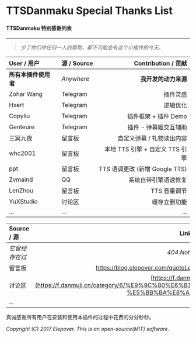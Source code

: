 # TTSDanmaku Special Thanks List
#### TTSDanmaku 特别感谢列表

----------

> *少了你们中任何一人的帮助，都不可能会有这个小插件的今天。*

| User / 用户 | 源 / Source | Contribution / 贡献 |
| :------ | :------ | ------: |
| **所有本插件使用者** | *Anywhere* | **我开发的动力来源** |
| Zohar Wang | Telegram | 插件灵感 |
| Hxert | Telegram | 逻辑优化 |
| Copyliu | Telegram | 插件框架 + 插件 Demo |
| Genteure | Telegram | 插件 - 弹幕姬交互辅助 |
| 三冥九夜 | 留言板 |自定义弹幕 / 礼物读出内容 |
| whc2001 | 留言板 | 本地 TTS 引擎 + 自定义 TTS 引擎 |
| ppt | 留言板 | TTS 语调更改 (新增 Google TTS) |
| Zvmaind | QQ | 系统自带引擎语速修复 |
| LenZhou | 留言板 | TTS 音量调节 |
| YuXStudio | 讨论区 | 缓存立删功能 |
| ... | ... | ... |

| Source / 源 | Link / 链接 |
| :------ | ------: |
| _它曾经存在过_ | _404 Not Found_ |
| 留言板 | https://blog.elepover.com/quoteLeft.html |
| 讨论区 | [https://f.danmuji.cn](https://f.danmuji.cn/category/6/%E9%9C%80%E6%B1%82-%E5%BB%BA%E8%AE%AE) |
| ... | ... |

真诚感谢所有用户在安装和使用本插件的过程中花费的分分秒秒。

*Copyright (C) 2017 Elepover.*
*This is an open-source(MIT) software.*
